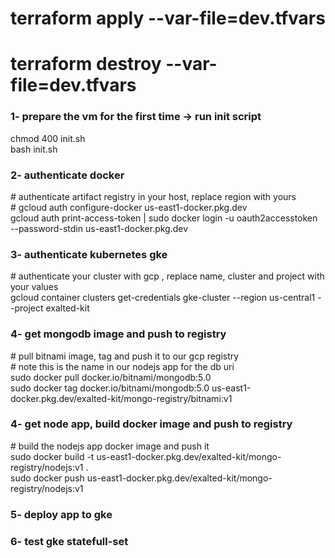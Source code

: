 # terraform apply --var-file=dev.tfvars
# terraform destroy --var-file=dev.tfvars

<h3> 1- prepare the vm for the first time -> run init script </h3>
chmod 400 init.sh</br>
bash init.sh</br>

<h3> 2- authenticate docker </h3>
# authenticate artifact registry in your host, replace region with yours</br>
# gcloud auth configure-docker us-east1-docker.pkg.dev</br>
gcloud auth print-access-token | sudo docker login -u oauth2accesstoken</br> --password-stdin  us-east1-docker.pkg.dev</br>

<h3> 3- authenticate kubernetes gke </h3>
# authenticate your cluster with gcp , replace name, cluster and project with your values</br>
gcloud container clusters get-credentials gke-cluster --region us-central1 --project exalted-kit </br>

<h3> 4- get mongodb image and push to registry </h3>
# pull bitnami image, tag and push it to our gcp registry</br>
# note this is the name in our nodejs app for the db uri</br>
sudo docker pull docker.io/bitnami/mongodb:5.0</br>
sudo docker tag docker.io/bitnami/mongodb:5.0 us-east1-docker.pkg.dev/exalted-kit/mongo-registry/bitnami:v1</br>

<h3> 4- get node app, build docker image and push to registry </h3>
# build the nodejs app docker image and push it </br>
sudo docker build -t us-east1-docker.pkg.dev/exalted-kit/mongo-registry/nodejs:v1 . </br>
sudo docker push  us-east1-docker.pkg.dev/exalted-kit/mongo-registry/nodejs:v1 </br>

<h3> 5- deploy app to gke </h3>

<h3> 6- test gke statefull-set </h3>

